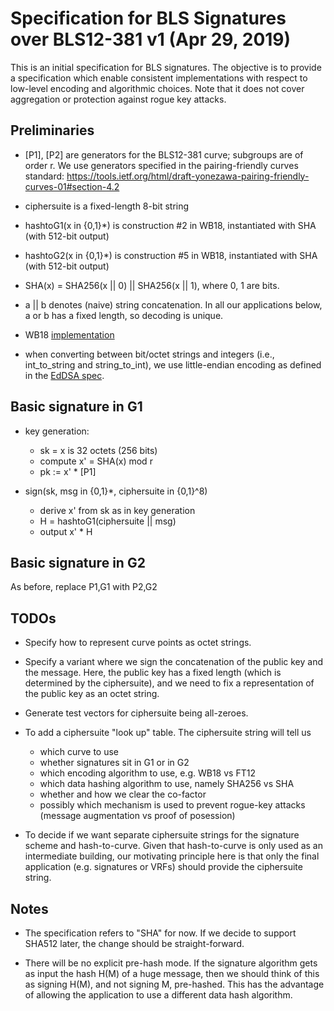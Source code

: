 
# Specification for BLS Signatures over BLS12-381 v1 (Apr 29, 2019)

This is an initial specification for BLS signatures. The objective is
to provide a specification which enable consistent implementations
with respect to low-level encoding and algorithmic choices.
Note that it does not cover aggregation or protection against rogue key attacks. 

## Preliminaries

* [P1], [P2] are generators for the BLS12-381 curve; subgroups are of order r. We use generators specified in the pairing-friendly curves standard: https://tools.ietf.org/html/draft-yonezawa-pairing-friendly-curves-01#section-4.2

* ciphersuite is a fixed-length 8-bit string

* hashtoG1(x in {0,1}*) is construction #2 in WB18, instantiated with SHA (with 512-bit output)

* hashtoG2(x in {0,1}*) is construction #5 in WB18, instantiated with SHA (with 512-bit output)

* SHA(x) = SHA256(x || 0) || SHA256(x || 1), where 0, 1 are bits.

* a || b denotes (naive) string concatenation. In all our applications below,
a or b has a fixed length, so decoding is unique.

* WB18 [implementation](https://github.com/kwantam/bls12-381_hash)

* when converting between bit/octet strings and integers (i.e., int_to_string and string_to_int),
we use little-endian encoding as defined in the
[EdDSA spec](https://tools.ietf.org/html/rfc8032#section-5.1.2).


## Basic signature in G1

* key generation:

    - sk = x is 32 octets (256 bits)
    - compute x' = SHA(x) mod r
    - pk := x' * [P1]

* sign(sk, msg in {0,1}*, ciphersuite in {0,1}^8)

    - derive x' from sk as in key generation
    - H = hashtoG1(ciphersuite || msg)
    - output x' * H

## Basic signature in G2

As before, replace P1,G1 with P2,G2

## TODOs

* Specify how to represent curve points as octet strings.

* Specify a variant where we sign the concatenation of the public key and the message. Here,
the public key has a fixed length (which is determined by the ciphersuite), and we need to
fix a representation of the public key as an octet string.

* Generate test vectors for ciphersuite being all-zeroes.

* To add a ciphersuite "look up" table. The ciphersuite string will tell us
    - which curve to use
    - whether signatures sit in G1 or in G2
    - which encoding algorithm to use, e.g. WB18 vs FT12
    - which data hashing algorithm to use, namely SHA256 vs SHA
    - whether and how we clear the co-factor
    - possibly which mechanism is used to prevent rogue-key attacks (message augmentation vs
    proof of posession)

* To decide if we want separate ciphersuite strings for the signature scheme and hash-to-curve.
Given that hash-to-curve is only used as an intermediate building, our motivating principle
here is that only the final application (e.g. signatures or VRFs) should provide the ciphersuite string.

## Notes

* The specification refers to "SHA" for now. If we decide to support SHA512 later, the change
should be straight-forward.

* There will be no explicit pre-hash mode. If the signature algorithm
gets as input the hash H(M) of a huge message, then we should think of
this as signing H(M), and not signing M, pre-hashed. This has the
advantage of allowing the application to use a different data hash
algorithm.
